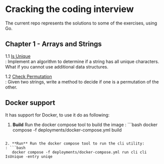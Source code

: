 # Cracking the coding interview

The current repo represents the solutions to some of the exercises, using Go.
## Chapter 1 - Arrays and Strings

1.1 [Is Unique](pkg/chapter_01/01_is_unique.go)             
: Implement an algorithm to determine if a string has all unique characters. What if you cannot use additional data 
structures.

1.2 [Check Permutation](pkg/chapter_01/02_check_permutation.go)    
: Given two strings, write a method to decide if one is a permutation of the other.

## Docker support
It has support for Docker, to use it do as following:

1. **Build** Run the docker compose tool to build the image
: ```bash
  docker compose -f deployments/docker-compose.yml build
```

2. **Run** Run the docker compose tool to run the cli utility:
: ```bash
   docker compose -f deployments/docker-compose.yml run cli cli IsUnique -entry uniqe
```
